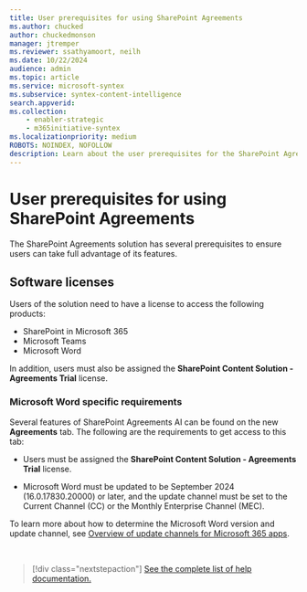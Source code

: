 ```yaml
---
title: User prerequisites for using SharePoint Agreements
ms.author: chucked
author: chuckedmonson
manager: jtremper
ms.reviewer: ssathyamoort, neilh
ms.date: 10/22/2024
audience: admin
ms.topic: article
ms.service: microsoft-syntex
ms.subservice: syntex-content-intelligence
search.appverid: 
ms.collection: 
    - enabler-strategic
    - m365initiative-syntex
ms.localizationpriority: medium
ROBOTS: NOINDEX, NOFOLLOW
description: Learn about the user prerequisites for the SharePoint Agreements solution.
---
```


# User prerequisites for using SharePoint Agreements

The SharePoint Agreements solution has several prerequisites to ensure users can take full advantage of its features.

## Software licenses

Users of the solution need to have a license to access the following products:

- SharePoint in Microsoft 365
- Microsoft Teams
- Microsoft Word

In addition, users must also be assigned the **SharePoint Content Solution - Agreements Trial** license.

### Microsoft Word specific requirements

Several features of SharePoint Agreements AI can be found on the new **Agreements** tab. The following are the requirements to get access to this tab:

- Users must be assigned the **SharePoint Content Solution - Agreements Trial** license.

- Microsoft Word must be updated to be September 2024 (16.0.17830.20000) or later, and the update channel must be set to the Current Channel (CC) or the Monthly Enterprise Channel (MEC).

To learn more about how to determine the Microsoft Word version and update channel, see [Overview of update channels for Microsoft 365 apps](/microsoft-365-apps/updates/overview-update-channels).

<br>

> [!div class="nextstepaction"]
> [See the complete list of help documentation.](agreements-overview.md#help-documentation)
